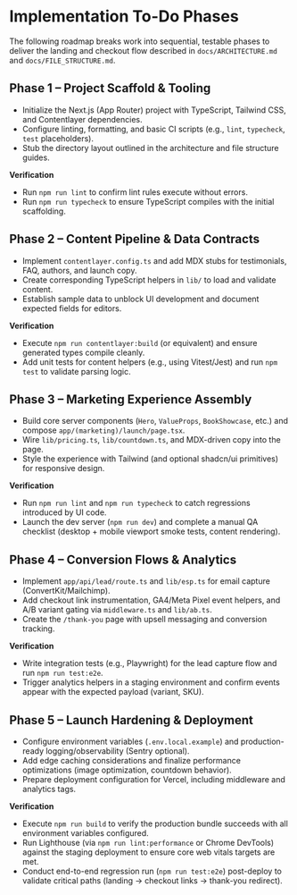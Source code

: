 # Implementation To-Do Phases

The following roadmap breaks work into sequential, testable phases to deliver the landing and checkout flow described in `docs/ARCHITECTURE.md` and `docs/FILE_STRUCTURE.md`.

## Phase 1 – Project Scaffold & Tooling
- Initialize the Next.js (App Router) project with TypeScript, Tailwind CSS, and Contentlayer dependencies.
- Configure linting, formatting, and basic CI scripts (e.g., `lint`, `typecheck`, `test` placeholders).
- Stub the directory layout outlined in the architecture and file structure guides.

**Verification**
- Run `npm run lint` to confirm lint rules execute without errors.
- Run `npm run typecheck` to ensure TypeScript compiles with the initial scaffolding.

## Phase 2 – Content Pipeline & Data Contracts
- Implement `contentlayer.config.ts` and add MDX stubs for testimonials, FAQ, authors, and launch copy.
- Create corresponding TypeScript helpers in `lib/` to load and validate content.
- Establish sample data to unblock UI development and document expected fields for editors.

**Verification**
- Execute `npm run contentlayer:build` (or equivalent) and ensure generated types compile cleanly.
- Add unit tests for content helpers (e.g., using Vitest/Jest) and run `npm test` to validate parsing logic.

## Phase 3 – Marketing Experience Assembly
- Build core server components (`Hero`, `ValueProps`, `BookShowcase`, etc.) and compose `app/(marketing)/launch/page.tsx`.
- Wire `lib/pricing.ts`, `lib/countdown.ts`, and MDX-driven copy into the page.
- Style the experience with Tailwind (and optional shadcn/ui primitives) for responsive design.

**Verification**
- Run `npm run lint` and `npm run typecheck` to catch regressions introduced by UI code.
- Launch the dev server (`npm run dev`) and complete a manual QA checklist (desktop + mobile viewport smoke tests, content rendering).

## Phase 4 – Conversion Flows & Analytics
- Implement `app/api/lead/route.ts` and `lib/esp.ts` for email capture (ConvertKit/Mailchimp).
- Add checkout link instrumentation, GA4/Meta Pixel event helpers, and A/B variant gating via `middleware.ts` and `lib/ab.ts`.
- Create the `/thank-you` page with upsell messaging and conversion tracking.

**Verification**
- Write integration tests (e.g., Playwright) for the lead capture flow and run `npm run test:e2e`.
- Trigger analytics helpers in a staging environment and confirm events appear with the expected payload (variant, SKU).

## Phase 5 – Launch Hardening & Deployment
- Configure environment variables (`.env.local.example`) and production-ready logging/observability (Sentry optional).
- Add edge caching considerations and finalize performance optimizations (image optimization, countdown behavior).
- Prepare deployment configuration for Vercel, including middleware and analytics tags.

**Verification**
- Execute `npm run build` to verify the production bundle succeeds with all environment variables configured.
- Run Lighthouse (via `npm run lint:performance` or Chrome DevTools) against the staging deployment to ensure core web vitals targets are met.
- Conduct end-to-end regression run (`npm run test:e2e`) post-deploy to validate critical paths (landing → checkout links → thank-you redirect).
